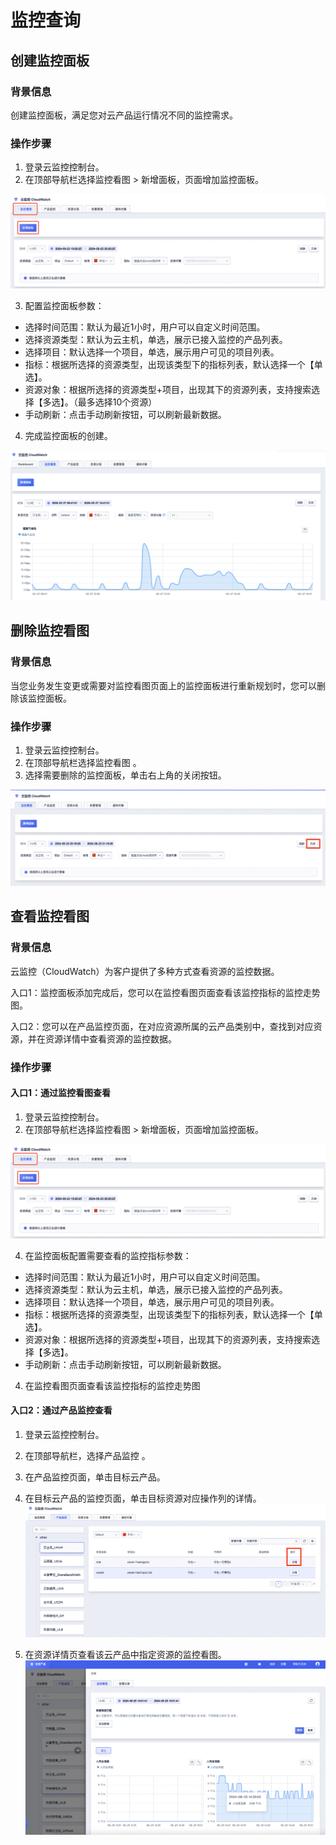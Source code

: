 # 监控查询
## 创建监控面板

### 背景信息
创建监控面板，满足您对云产品运行情况不同的监控需求。

### 操作步骤
1. 登录云监控控制台。
2. 在顶部导航栏选择监控看图 > 新增面板，页面增加监控面板。

![Image text](images/1.jpg.png)

3. 配置监控面板参数：
- 选择时间范围：默认为最近1小时，用户可以自定义时间范围。
- 选择资源类型：默认为云主机，单选，展示已接入监控的产品列表。
- 选择项目：默认选择一个项目，单选，展示用户可见的项目列表。
- 指标：根据所选择的资源类型，出现该类型下的指标列表，默认选择一个【单选】。
- 资源对象：根据所选择的资源类型+项目，出现其下的资源列表，支持搜索选择【多选】。（最多选择10个资源）
- 手动刷新：点击手动刷新按钮，可以刷新最新数据。
4. 完成监控面板的创建。
  
![Image text](images/1111.png)
  
## 删除监控看图

### 背景信息
当您业务发生变更或需要对监控看图页面上的监控面板进行重新规划时，您可以删除该监控面板。

### 操作步骤
1. 登录云监控控制台。
2. 在顶部导航栏选择监控看图 。
3. 选择需要删除的监控面板，单击右上角的关闭按钮。
   
![Image text](images/5.png)

## 查看监控看图
### 背景信息
云监控（CloudWatch）为客户提供了多种方式查看资源的监控数据。

入口1：监控面板添加完成后，您可以在监控看图页面查看该监控指标的监控走势图。

入口2：您可以在产品监控页面，在对应资源所属的云产品类别中，查找到对应资源，并在资源详情中查看资源的监控数据。

### 操作步骤
#### 入口1：通过监控看图查看
1. 登录云监控控制台。
2. 在顶部导航栏选择监控看图 > 新增面板，页面增加监控面板。

![Image text](images/2.jpg.png)

4. 在监控面板配置需要查看的监控指标参数：
- 选择时间范围：默认为最近1小时，用户可以自定义时间范围。
- 选择资源类型：默认为云主机，单选，展示已接入监控的产品列表。
- 选择项目：默认选择一个项目，单选，展示用户可见的项目列表。
- 指标：根据所选择的资源类型，出现该类型下的指标列表，默认选择一个【单选】。
- 资源对象：根据所选择的资源类型+项目，出现其下的资源列表，支持搜索选择【多选】。
- 手动刷新：点击手动刷新按钮，可以刷新最新数据。
4. 在监控看图页面查看该监控指标的监控走势图

#### 入口2：通过产品监控查看
1. 登录云监控控制台。
2. 在顶部导航栏，选择产品监控 。
3. 在产品监控页面，单击目标云产品。
4. 在目标云产品的监控页面，单击目标资源对应操作列的详情。
![Image text](images/3.jpg.png)

6. 在资源详情页查看该云产品中指定资源的监控看图。
![Image text](images/4.png)
